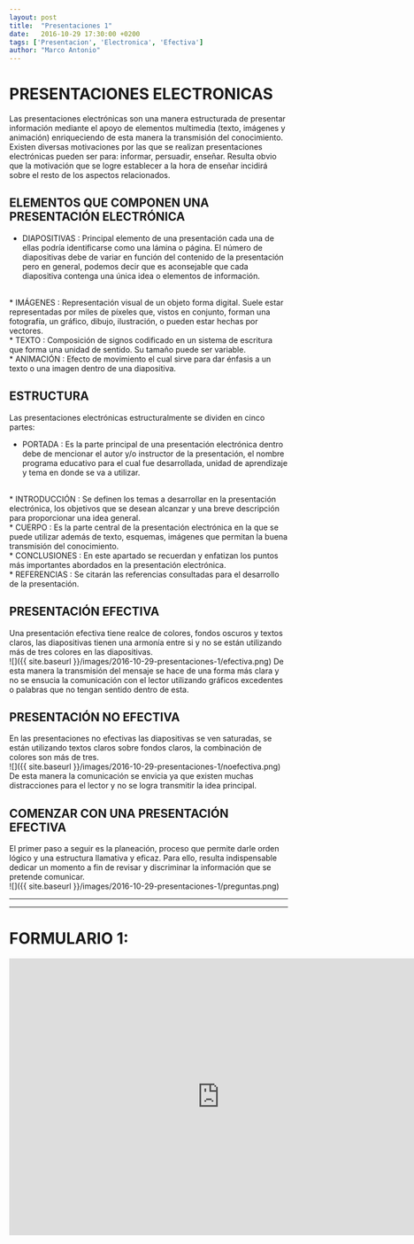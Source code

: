```yaml
---
layout: post
title:  "Presentaciones 1"
date:   2016-10-29 17:30:00 +0200
tags: ['Presentacion', 'Electronica', 'Efectiva']
author: "Marco Antonio"
---
```


# PRESENTACIONES ELECTRONICAS

Las presentaciones electrónicas son una manera estructurada de presentar información mediante el apoyo de elementos multimedia (texto, imágenes y animación) enriqueciendo de esta manera la transmisión del conocimiento. 
<br>
Existen diversas motivaciones por las que se realizan presentaciones electrónicas pueden ser para: informar, persuadir, enseñar. Resulta obvio que la motivación que se logre establecer a la hora de enseñar incidirá sobre el resto de los aspectos relacionados.
<br>

## ELEMENTOS QUE COMPONEN UNA PRESENTACIÓN ELECTRÓNICA 

* DIAPOSITIVAS 
 : Principal elemento de una presentación cada una de ellas podría identificarse como una lámina o página. El número de diapositivas debe de variar en función del contenido de la presentación pero en general, podemos decir que es aconsejable que cada diapositiva contenga una única idea o elementos de información.
<br>
* IMÁGENES 
 : Representación visual de un objeto forma digital. Suele estar representadas por miles de píxeles que, vistos en conjunto, forman una fotografía, un gráfico, dibujo, ilustración, o pueden estar hechas por vectores.
<br>
* TEXTO 
 : Composición de signos codificado en un sistema de escritura que forma una unidad de sentido. Su tamaño puede ser variable.
<br> 
* ANIMACIÓN 
 : Efecto de movimiento el cual sirve para dar énfasis a un texto o una imagen dentro de una diapositiva.

## ESTRUCTURA 

Las presentaciones electrónicas estructuralmente se dividen en cinco partes: 
<br>
* PORTADA 
 : Es la parte principal de una presentación electrónica dentro debe de mencionar el autor y/o instructor de la presentación, el nombre programa educativo para el cual fue desarrollada, unidad de aprendizaje y tema en donde se va a utilizar.
<br> 
* INTRODUCCIÓN 
 : Se definen los temas a desarrollar en la presentación electrónica, los objetivos que se desean alcanzar y una breve descripción para proporcionar una idea general.
<br> 
* CUERPO 
 : Es la parte central de la presentación electrónica en la que se puede utilizar además de texto, esquemas, imágenes que permitan la buena transmisión del conocimiento.
<br> 
* CONCLUSIONES 
 : En este apartado se recuerdan y enfatizan los puntos más importantes abordados en la presentación electrónica.
<br> 
* REFERENCIAS 
 : Se citarán las referencias consultadas para el desarrollo de la presentación.
<br>

## PRESENTACIÓN EFECTIVA

Una presentación efectiva tiene realce de colores, fondos oscuros y textos claros, las diapositivas tienen una armonía entre si y no se están utilizando más de tres colores en las diapositivas.
<br> 
![]({{ site.baseurl }}/images/2016-10-29-presentaciones-1/efectiva.png)
De esta manera la transmisión del mensaje se hace de una forma más clara y no se ensucia la comunicación con el lector utilizando gráficos excedentes o palabras que no tengan sentido dentro de esta.
<br>

## PRESENTACIÓN NO EFECTIVA

En las presentaciones no efectivas las diapositivas se ven saturadas, se están utilizando textos claros sobre fondos claros, la combinación de colores son más de tres.
<br> 
![]({{ site.baseurl }}/images/2016-10-29-presentaciones-1/noefectiva.png)
De esta manera la comunicación se envicia ya que existen muchas distracciones para el lector y no se logra transmitir la idea principal.
<br> 

## COMENZAR CON UNA PRESENTACIÓN EFECTIVA

El primer paso a seguir es la planeación, proceso que permite darle orden lógico y una estructura llamativa y eficaz. Para ello, resulta indispensable dedicar un momento a fin de revisar y discriminar la información que se pretende comunicar.
<br>
![]({{ site.baseurl }}/images/2016-10-29-presentaciones-1/preguntas.png)

***
***

# FORMULARIO 1:
<iframe src="https://docs.google.com/forms/d/e/1FAIpQLSfaRRM5FiwaA7Y1VAw2Zn0OyEV7BWd1dVvkTRSLDLJCvXbSgg/viewform?embedded=true" width="760" height="500" frameborder="0" marginheight="0" marginwidth="0">Cargando...</iframe>